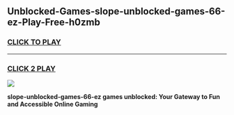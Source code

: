 
## Unblocked-Games-slope-unblocked-games-66-ez-Play-Free-h0zmb
<h3>
<a href="https://premium76.site?title=slope-unblocked-games-66-ez&ref=23A">CLICK TO PLAY</a></h3>
<hr>

<h3>
<a href="https://premium76.site?title=slope-unblocked-games-66-ez&ref=23A">CLICK 2 PLAY</a>
  
</h3>

<a href="https://premium76.site?title=slope-unblocked-games-66-ez&ref=23A"><img src="https://clearcache.store/games.png"></a>


**slope-unblocked-games-66-ez games unblocked: Your Gateway to Fun and Accessible Online Gaming**
